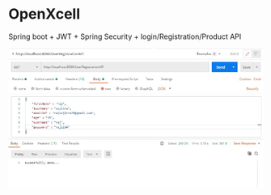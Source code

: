 # OpenXcell
Spring boot + JWT + Spring Security + login/Registration/Product API

![](images/UserRegistrationAPI.JPG)
